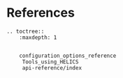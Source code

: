 # References

```eval_rst
.. toctree::
    :maxdepth: 1
    

    configuration_options_reference
	 Tools_using_HELICS
	 api-reference/index
	
```